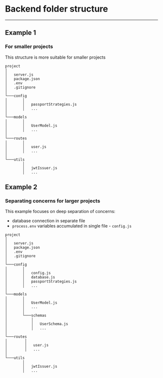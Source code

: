 # Backend folder structure

---

## Example 1

### For smaller projects

This structure is more suitable for smaller projects

```
project
│
│   server.js
│   package.json
│   .env
│   .gitignore
│
└───config
│       │
│       │   passportStrategies.js
│       │   ...
│
└───models
│       │
│       │   UserModel.js
│       │   ...
│   
└───routes
│       │
│       │   user.js
│       │   ...
│   
└───utils
        │
        │   jwtIssuer.js
        │   ...
```

## Example 2

### Separating concerns for larger projects

This example focuses on deep separation of concerns:

- database connection in separate file
- `process.env` variables accumulated in single file - `config.js`

```
project
│
│   server.js
│   package.json
│   .env
│   .gitignore
│
└───config
│       │
│       │   config.js
│       │   database.js
│       │   passportStrategies.js
│       │   ...
│
└───models
│       │
│       │   UserModel.js
│       │   ...
│       │
│       └───schemas
│           │
│           │   UserSchema.js
│           │   ...
│   
└───routes
│        │
│        │   user.js
│        │   ...
│   
└───utils
        │
        │   jwtIssuer.js
        │   ...
```